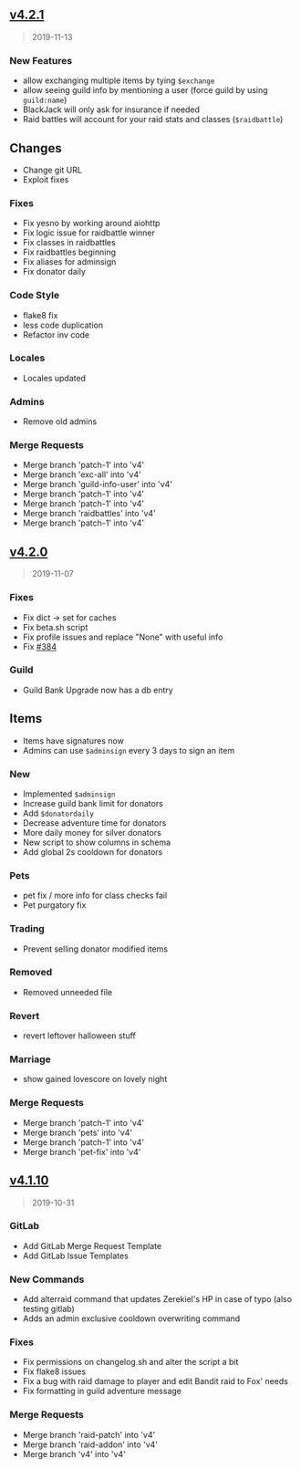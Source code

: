 <a name="v4.2.1"></a>
## [v4.2.1](https://git.travitia.xyz/kenvyra/IdleRPG/compare/v4.2.0...v4.2.1)

> 2019-11-13

### New Features

* allow exchanging multiple items by tying `$exchange`
* allow seeing guild info by mentioning a user (force guild by using `guild:name`)
* BlackJack will only ask for insurance if needed
* Raid battles will account for your raid stats and classes (`$raidbattle`)

## Changes

* Change git URL
* Exploit fixes

### Fixes

* Fix yesno by working around aiohttp
* Fix logic issue for raidbattle winner
* Fix classes in raidbattles
* Fix raidbattles beginning
* Fix aliases for adminsign
* Fix donator daily

### Code Style

* flake8 fix
* less code duplication
* Refactor inv code

### Locales

* Locales updated

### Admins

* Remove old admins

### Merge Requests

* Merge branch 'patch-1' into 'v4'
* Merge branch 'exc-all' into 'v4'
* Merge branch 'guild-info-user' into 'v4'
* Merge branch 'patch-1' into 'v4'
* Merge branch 'patch-1' into 'v4'
* Merge branch 'raidbattles' into 'v4'
* Merge branch 'patch-1' into 'v4'

<a name="v4.2.0"></a>
## [v4.2.0](https://git.travitia.xyz/kenvyra/IdleRPG/compare/v4.1.10...v4.2.0)

> 2019-11-07

### Fixes

* Fix dict -> set for caches
* Fix beta.sh script
* Fix profile issues and replace "None" with useful info
* Fix [#384](https://git.travitia.xyz/kenvyra/IdleRPG/issues/384)

### Guild

* Guild Bank Upgrade now has a db entry

## Items
* Items have signatures now
* Admins can use `$adminsign` every 3 days to sign an item

### New

* Implemented `$adminsign`
* Increase guild bank limit for donators
* Add `$donatordaily`
* Decrease adventure time for donators
* More daily money for silver donators
* New script to show columns in schema
* Add global 2s cooldown for donators

### Pets

* pet fix / more info for class checks fail
* Pet purgatory fix

### Trading

* Prevent selling donator modified items

### Removed

* Removed unneeded file

### Revert

* revert leftover halloween stuff

### Marriage

* show gained lovescore on lovely night

### Merge Requests

* Merge branch 'patch-1' into 'v4'
* Merge branch 'pets' into 'v4'
* Merge branch 'patch-1' into 'v4'
* Merge branch 'pet-fix' into 'v4'

<a name="v4.1.10"></a>
## [v4.1.10](https://git.travitia.xyz/kenvyra/IdleRPG/compare/v4.1.9...v4.1.10)

> 2019-10-31

### GitLab

* Add GitLab Merge Request Template
* Add GitLab Issue Templates

### New Commands

* Add alterraid command that updates Zerekiel's HP in case of typo (also testing gitlab)
* Adds an admin exclusive cooldown overwriting command

### Fixes

* Fix permissions on changelog.sh and alter the script a bit
* Fix flake8 issues
* Fix a bug with raid damage to player and edit Bandit raid to Fox' needs
* Fix formatting in guild adventure message

### Merge Requests

* Merge branch 'raid-patch' into 'v4'
* Merge branch 'raid-addon' into 'v4'
* Merge branch 'v4' into 'v4'

